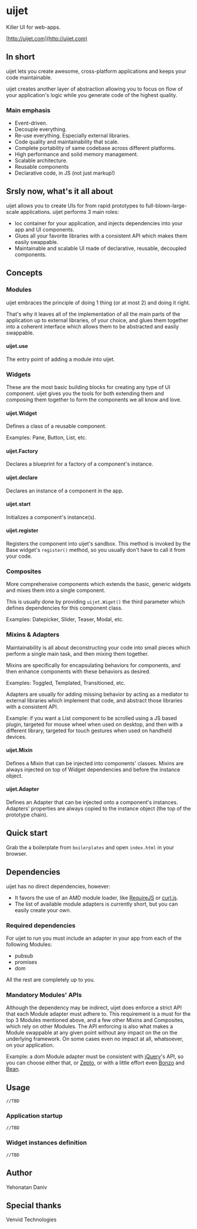 # uijet

Killer UI for web-apps.

[http://uijet.com](http://uijet.com)

## In short

uijet lets you create awesome, cross-platform applications and keeps your code maintainable.

uijet creates another layer of abstraction allowing you to focus 
on flow of your application's logic while you generate code of the highest quality.

### Main emphasis

* Event-driven.
* Decouple everything.
* Re-use everything. Especially external libraries.
* Code quality and maintainability that scale.
* Complete portability of same codebase across different platforms.
* High performance and solid memory management.
* Scalable architecture.
* Reusable components
* Declarative code, in JS (not just markup!)

## Srsly now, what's it all about

uijet allows you to create UIs for from rapid prototypes to full-blown-large-scale applications.
uijet performs 3 main roles:

* Ioc container for your application, and injects dependencies into your app and UI components.
* Glues all your favorite libraries with a consistent API which makes them easily swappable.
* Maintainable and scalable UI made of declarative, reusable, decoupled components. 

## Concepts

### Modules

uijet embraces the principle of doing 1 thing (or at most 2) and doing it right.

That's why it leaves all of the implementation of all the main parts of the application up 
to external libraries, of your choice, and glues them together into a coherent interface 
which allows them to be abstracted and easily swappable.

#### uijet.use

The entry point of adding a module into uijet.

### Widgets

These are the most basic building blocks for creating any type of UI component.
uijet gives you the tools for both extending them and composing them together to form 
the components we all know and love.

#### uijet.Widget

Defines a class of a reusable component.

Examples: Pane, Button, List, etc.

#### uijet.Factory

Declares a blueprint for a factory of a component's instance.

#### uijet.declare

Declares an instance of a component in the app.

#### uijet.start

Initializes a component's instance(s).

#### uijet.register

Registers the component into uijet's sandbox.
This method is invoked by the Base widget's `register()` method, 
so you usually don't have to call it from your code.

### Composites

More comprehensive components which extends the basic, generic widgets and mixes them 
into a single component.

This is usually done by providing `uijet.Wiget()` the third parameter which defines 
dependencies for this component class.

Examples: Datepicker, Slider, Teaser, Modal, etc.

### Mixins & Adapters

Maintainability is all about deconstructing your code into small pieces 
which perform a single main task, and then mixing them together.

Mixins are specifically for encapsulating behaviors for components, and 
then enhance components with these behaviors as desired.

Examples: Toggled, Templated, Transitioned, etc.

Adapters are usually for adding missing behavior by acting as a mediator 
to external libraries which implement that code, and abstract those libraries 
with a consistent API.

Example: if you want a List component to be scrolled using a JS based plugin, 
targeted for mouse wheel when used on desktop, and then with a different library, 
targeted for touch gestures when used on handheld devices.

#### uijet.Mixin

Defines a Mixin that can be injected into components' classes.
Mixins are always injected on top of Widget dependencies and before the instance object.

#### uijet.Adapter

Defines an Adapter that can be injected onto a component's instances.
Adapters' properties are always copied to the instance object (the top of the prototype chain).

## Quick start

Grab the a boilerplate from `boilerplates` and open `index.html` in your browser.

## Dependencies

uijet has no direct dependencies, however:

 * It favors the use of an AMD module loader, like [RequireJS](http://requirejs.org/) or [curl.js](https://github.com/cujojs/curl).
 * The list of available module adapters is currently short, but you can easily create your own.

### Required dependencies

For uijet to run you must include an adapter in your app from each of the following Modules:

 * pubsub
 * promises
 * dom

All the rest are completely up to you.

### Mandatory Modules' APIs

Although the dependency may be indirect, uijet does enforce a strict API that each Module adapter 
must adhere to.
This requirement is a must for the top 3 Modules mentioned above, and a few other Mixins and Composites, 
which rely on other Modules.
The API enforcing is also what makes a Module swappable at any given point without any impact 
on the on the underlying framework. On some cases even no impact at all, whatsoever, on your application.

Example: a dom Module adapter must be consistent with [jQuery](http://api.jquery.com/)'s API, so you
can choose either that, or [Zepto](http://zeptojs.com/), 
or with a little effort even [Bonzo](https://github.com/ded/bonzo) and [Bean](https://github.com/fat/bean).

## Usage

    //TBD

### Application startup

    //TBD

### Widget instances definition

    //TBD

## Author

Yehonatan Daniv

## Special thanks

Venvid Technologies
